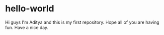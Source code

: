 # hello-world
 Hi guys I'm Aditya and this is my first repository. Hope all of you are having fun. Have a nice day.
